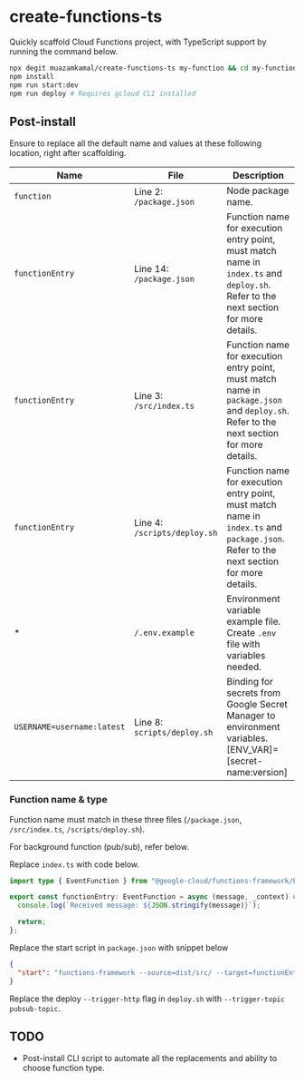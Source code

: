 # create-functions-ts

Quickly scaffold Cloud Functions project, with TypeScript support by running the command below.

```bash
npx degit muazamkamal/create-functions-ts my-function && cd my-function
npm install
npm run start:dev
npm run deploy # Requires gcloud CLI installed
```

## Post-install

Ensure to replace all the default name and values at these following location, right after scaffolding.

| Name                       | File                         | Description                                                                                                                             |
| -------------------------- | ---------------------------- | --------------------------------------------------------------------------------------------------------------------------------------- |
| `function`                 | Line 2: `/package.json`      | Node package name.                                                                                                                      |
| `functionEntry`            | Line 14: `/package.json`     | Function name for execution entry point, must match name in `index.ts` and `deploy.sh`. Refer to the next section for more details.     |
| `functionEntry`            | Line 3: `/src/index.ts`      | Function name for execution entry point, must match name in `package.json` and `deploy.sh`. Refer to the next section for more details. |
| `functionEntry`            | Line 4: `/scripts/deploy.sh` | Function name for execution entry point, must match name in `index.ts` and `package.json`. Refer to the next section for more details.  |
| \*                         | `/.env.example`              | Environment variable example file. Create `.env` file with variables needed.                                                            |
| `USERNAME=username:latest` | Line 8: `scripts/deploy.sh`  | Binding for secrets from Google Secret Manager to environment variables. [ENV_VAR]=[secret-name:version]                                |

### Function name & type

Function name must match in these three files (`/package.json`, `/src/index.ts`, `/scripts/deploy.sh`).

For background function (pub/sub), refer below.

Replace `index.ts` with code below.

```ts
import type { EventFunction } from "@google-cloud/functions-framework/build/src/functions";

export const functionEntry: EventFunction = async (message, _context) => {
  console.log(`Received message: ${JSON.stringify(message)}`);

  return;
};
```

Replace the start script in `package.json` with snippet below

```json
{
  "start": "functions-framework --source=dist/src/ --target=functionEntry --signature-type=event"
}
```

Replace the deploy `--trigger-http` flag in `deploy.sh` with `--trigger-topic pubsub-topic`.

## TODO

- Post-install CLI script to automate all the replacements and ability to choose function type.
